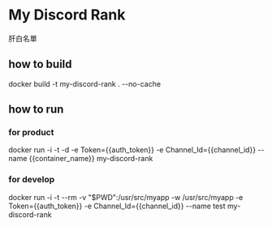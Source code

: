# My Discord Rank
肝白名單

## how to build

docker build -t my-discord-rank . --no-cache

## how to run

### for product
docker run -i -t -d
 -e Token={{auth_token}}
 -e Channel_Id={{channel_id}}
 --name {{container_name}} my-discord-rank

### for develop
docker run -i -t --rm -v "$PWD":/usr/src/myapp -w /usr/src/myapp 
 -e Token={{auth_token}}
 -e Channel_Id={{channel_id}}
 --name test my-discord-rank